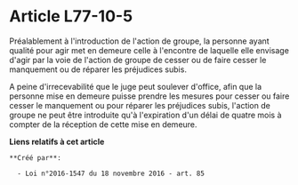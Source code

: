 # Article L77-10-5

Préalablement à l'introduction de l'action de groupe, la personne ayant qualité pour agir met en demeure celle à l'encontre
de laquelle elle envisage d'agir par la voie de l'action de groupe de cesser ou de faire cesser le manquement ou de réparer
les préjudices subis.

A peine d'irrecevabilité que le juge peut soulever d'office, afin que la personne mise en demeure puisse prendre les mesures
pour cesser ou faire cesser le manquement ou pour réparer les préjudices subis, l'action de groupe ne peut être introduite
qu'à l'expiration d'un délai de quatre mois à compter de la réception de cette mise en demeure.

**Liens relatifs à cet article**

	**Créé par**:

	  - Loi n°2016-1547 du 18 novembre 2016 - art. 85
